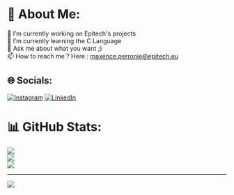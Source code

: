 # 💫 About Me:
🔭 I’m currently working on Epitech's projects<br>🌱 I’m currently learning the C Language<br>💬 Ask me about what you want ;)<br>📫 How to reach me ? Here : maxence.perronie@epitech.eu


## 🌐 Socials:
[![Instagram](https://img.shields.io/badge/Instagram-%23E4405F.svg?logo=Instagram&logoColor=white)](https://instagram.com/mxncp85) [![LinkedIn](https://img.shields.io/badge/LinkedIn-%230077B5.svg?logo=linkedin&logoColor=white)](https://linkedin.com/in/maxence-perronié) 

# 📊 GitHub Stats:
![](https://github-readme-stats.vercel.app/api?username=mxncp85&theme=vision-friendly-dark&hide_border=false&include_all_commits=true&count_private=true)<br/>
![](https://github-readme-streak-stats.herokuapp.com/?user=mxncp85&theme=vision-friendly-dark&hide_border=false)<br/>
![](https://github-readme-stats.vercel.app/api/top-langs/?username=mxncp85&theme=vision-friendly-dark&hide_border=false&include_all_commits=true&count_private=true&layout=compact)

---
[![](https://visitcount.itsvg.in/api?id=K4OS&icon=0&color=6)](https://visitcount.itsvg.in)
